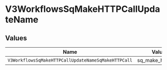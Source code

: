 # V3WorkflowsSqMakeHTTPCallUpdateName


## Values

| Name                                                | Value                                               |
| --------------------------------------------------- | --------------------------------------------------- |
| `V3WorkflowsSqMakeHTTPCallUpdateNameSqMakeHTTPCall` | sq_make_http_call                                   |